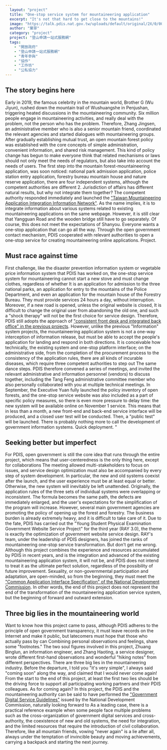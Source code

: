 ```yaml
---
  layout: "project"
  title: "One-stop service system for mountaineering application"
  excerpt: "It's not that hard to get close to the mountains!"
  image: "https://talk.pdis.nat.gov.tw/uploads/default/original/2X/0/00af78663a0fe6c4be1174b28993e9d9f5ee25af.jpeg"
  author: "葉寧"
  category: "project"
  project: "登山申請一站式服務網"
  tags: 
    - "開放政府"
    - "登山申請一站式服務網"
    - "青年參與"
    - "協作"
    - "工作坊"
    - "公私協力"
---
```


## The story begins here 

Early in 2019, the famous celebrity in the mountain world, Brother G (Wu Jiyun), rushed down the mountain trail of Wushuangshe in Penjushan, triggering heated discussions in the mountaineering community. Six million people engage in mountaineering activities, and really deal with the problem, not the person who has the problem. Therefore, Zhang Jingsen, an administrative member who is also a senior mountain friend, coordinated the relevant agencies and started dialogues with mountaineering groups. After gradually establishing mutual trust, an open mountain forest policy was established with the core concepts of simple administration, convenient information, and shared risk management. 
This kind of policy change has begun to make everyone think that related mechanisms or laws should not only meet the needs of regulators, but also take into account the needs of users. The first step into the mountain forest-mountaineering application, was soon noticed: national park admission application, police station entry application, forestry bureau mountain house and nature reserve application, there are four independent systems, although the competent authorities are different 2. Jurisdiction of affairs has different natural results, but why not integrate them together? 
The competent authority responded immediately and launched the ["Taiwan Mountaineering Application Integration Information Network"](https://mountain.cpami.gov.tw/). As the name implies, it is to integrate information about various systems related to existing mountaineering applications on the same webpage. However, it is still clear that Yangguan Road and the wooden bridge still have to go separately. Of course, this does not meet the expectations of Shanyou. Everyone wants a one-stop application that can go all the way. Through the open government contact mechanism, PDIS cooperated with relevant authorities to open a one-stop service for creating mountaineering online applications. Project. 

## Must race against time 

First challenge, like the disaster prevention information system or vegetable price information system that PDIS has worked on, the one-stop service system for mountaineering cannot start a new stove and must change clothes, regardless of whether It is an application for admission to the three national parks, an application for entry to the mountains of the Police Department, and even an application for the mountain house of the Forestry Bureau. They must provide services 24 hours a day, without interruption. Moreover, if a new road is opened, unless the original website is closed, It is difficult to change the original user from abandoning the old one, and such a "shock therapy" will not be the first choice for service design. Therefore, PDIS still adopts the approach of ["consistent front desk and integrated back office" in the previous projects](https://pdis.nat.gov.tw/zh-TW/project/emic/). 
However, unlike the previous "Information" system projects, the mountaineering application system is not a one-way interception of information release, but must be able to accept the people's application for landing and respond in both directions. It is conceivable how technically, the existing system and one-stop platform interface; on the administrative side, from the completion of the procurement process to the consistency of the application rules, there are all kinds of incurable diseases, which require three competent authorities to step out The same dance steps. PDIS therefore convened a series of meetings, and invited the relevant administrative and information personnel (vendors) to discuss together, including the Tang Feng administrative committee member who also personally collaborated with you at multiple technical meetings. 
In September, the Executive Yuan fully launched the policy inventory of open forests, and the one-stop service website was also included as a part of specific policy measures, so there is even more pressure to delay time: the new system will be available online on November 1 service. This means that in less than a month, a new front-end and back-end service interface will be produced, and a closed user test will be conducted. Then, a "public test" will be launched. There is probably nothing more to call the development of government information systems. Quick deployment. " 

## Seeking better but imperfect 

For PDIS, open government is still the core idea that runs through the entire project, which means that user-centeredness is the only thing here, except for collaborations The meeting allowed multi-stakeholders to focus on issues, and service design optimization must also be accompanied by every step of system development. In particular, the new and old systems coexist after the launch, and the user experience must be at least equal or better. Otherwise, the new system will inevitably be left unattended. Originally, the application rules of the three sets of individual systems were overlapping or inconsistent. The formula becomes the same path, the defects are immediately enlarged, and the user's expectations for the simplification of the program will increase. 
However, several main government agencies are promoting the policy of opening up the forest and forestry. The business burden is already extremely heavy, and it is difficult to take care of it. Due to the fate, PDIS has carried out the "Young Student Physical Examination Government Website Service Project" for the third year (RAY 3.0), the theme is exactly the optimization of government website service design. RAY's team, under the leadership of PDIS designers, has joined the ranks of mountaineering one-stop service transformation. 
But don't get me wrong. Although this project combines the experience and resources accumulated by PDIS in recent years, and is the integration and advanced of the existing mountaineering application system, it will not be, and PDIS does not intend to treat it as the ultimate perfect solution, regardless of the possibility of future improvement. Sexuality, or non-governmental participation and adaptation, are open-minded, so from the beginning, they must meet the ["Common Application Interface Specification" of the National Development Commission](https://theme.ndc.gov.tw/lawout/LawContent.aspx?id=GL000270). In other words, the end of this project does not represent the end of the transformation of the mountaineering application service system, but the beginning of forward and outward extension. 

## Three big lies in the mountaineering world 

Want to know how this project came to pass, although PDIS adheres to the principle of open government transparency, it must leave records on the Internet and make it public, but latecomers must hope that those who actually pass by can Combining personal observations and feelings, share some "footnotes." The two soul figures involved in this project, Zhuang Binglun, an information engineer, and Zhang Haoting, a service designer, wrote different first-hand observations and wonderful "hiking notes" from different perspectives. 
There are three big lies in the mountaineering industry. Before the departure, I told you "it's very simple", I always said "coming soon" along the way, and claimed that I would never come again! From the start to the end of this project, at least the first two lies should be the driving force to support all participating working partners and their PDIS colleagues. 
As for coming again? In this project, the PDIS and the mountaineering authority can be said to have performed the ["Government Digital Service Guidelines"](https://www.ndc.gov.tw/Content_List.aspx?n=E7F6C261A5F5D9F5) issued by the National Development Commission, naturally looking forward to As a leading case, there is a practical reference example when some people face multiple problems such as the cross-organization of government digital services and cross-authority, the coexistence of new and old systems, the need for integration, and the limited resources that require the introduction of civil collaboration. Therefore, like all mountain friends, vowing "never again" is a lie after all, always under the temptation of invincible beauty and moving achievements, carrying a backpack and starting the next journey.